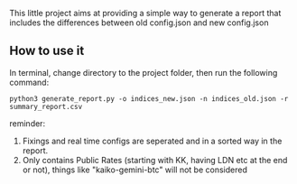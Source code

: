 This little project aims at providing a simple way to generate a report that includes the differences between old
config.json and new config.json

## How to use it
In terminal, change directory to the project folder, then run the following command:
```
python3 generate_report.py -o indices_new.json -n indices_old.json -r summary_report.csv
```

reminder:
1. Fixings and real time configs are seperated and in a sorted way in the report.
2. Only contains Public Rates (starting with KK, having LDN etc at the end or not), 
   things like "kaiko-gemini-btc" will not be considered

